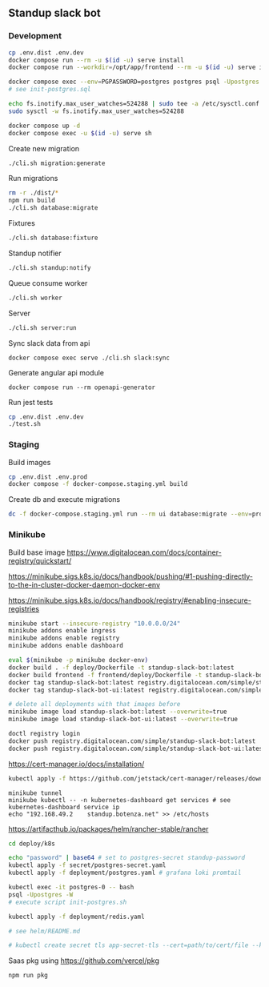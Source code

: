 ## Standup slack bot


### Development

```bash
cp .env.dist .env.dev
docker compose run --rm -u $(id -u) serve install
docker compose run --workdir=/opt/app/frontend --rm -u $(id -u) serve install

docker compose exec --env=PGPASSWORD=postgres postgres psql -Upostgres
# see init-postgres.sql

echo fs.inotify.max_user_watches=524288 | sudo tee -a /etc/sysctl.conf && sudo sysctl -p
sudo sysctl -w fs.inotify.max_user_watches=524288

docker compose up -d
docker compose exec -u $(id -u) serve sh
```

Create new migration
```bash
./cli.sh migration:generate
```

Run migrations
```bash
rm -r ./dist/*
npm run build
./cli.sh database:migrate
```

Fixtures
```bash
./cli.sh database:fixture
```

Standup notifier
```bash
./cli.sh standup:notify
```

Queue consume worker
```bash
./cli.sh worker
```

Server
```bash
./cli.sh server:run
```

Sync slack data from api
```shell
docker compose exec serve ./cli.sh slack:sync
```

Generate angular api module
```shell
docker compose run --rm openapi-generator
```

Run jest tests
```bash
cp .env.dist .env.dev
./test.sh

```

### Staging

Build images
```bash
cp .env.dist .env.prod
docker compose -f docker-compose.staging.yml build
```
Create db and execute migrations
```bash
dc -f docker-compose.staging.yml run --rm ui database:migrate --env=prod
```

### Minikube

Build base image
https://www.digitalocean.com/docs/container-registry/quickstart/

https://minikube.sigs.k8s.io/docs/handbook/pushing/#1-pushing-directly-to-the-in-cluster-docker-daemon-docker-env

https://minikube.sigs.k8s.io/docs/handbook/registry/#enabling-insecure-registries
```bash
minikube start --insecure-registry "10.0.0.0/24"
minikube addons enable ingress
minikube addons enable registry
minikube addons enable dashboard
```

```bash
eval $(minikube -p minikube docker-env)
docker build . -f deploy/Dockerfile -t standup-slack-bot:latest
docker build frontend -f frontend/deploy/Dockerfile -t standup-slack-bot-ui:latest
docker tag standup-slack-bot:latest registry.digitalocean.com/simple/standup-slack-bot:latest
docker tag standup-slack-bot-ui:latest registry.digitalocean.com/simple/standup-slack-bot-ui:latest

# delete all deployments with that images before
minikube image load standup-slack-bot:latest --overwrite=true
minikube image load standup-slack-bot-ui:latest --overwrite=true

doctl registry login
docker push registry.digitalocean.com/simple/standup-slack-bot:latest
docker push registry.digitalocean.com/simple/standup-slack-bot-ui:latest
```

https://cert-manager.io/docs/installation/

```bash
kubectl apply -f https://github.com/jetstack/cert-manager/releases/download/v1.5.3/cert-manager.yaml
```

```shell
minikube tunnel
minikube kubectl -- -n kubernetes-dashboard get services # see kubernetes-dashboard service ip
echo "192.168.49.2    standup.botenza.net" >> /etc/hosts
```

https://artifacthub.io/packages/helm/rancher-stable/rancher

```bash
cd deploy/k8s

echo "password" | base64 # set to postgres-secret standup-password
kubectl apply -f secret/postgres-secret.yaml
kubectl apply -f deployment/postgres.yaml # grafana loki promtail

kubectl exec -it postgres-0 -- bash
psql -Upostgres -W
# execute script init-postgres.sh

kubectl apply -f deployment/redis.yaml

# see helm/README.md

# kubectl create secret tls app-secret-tls --cert=path/to/cert/file --key=path/to/key/file
```

Saas pkg using https://github.com/vercel/pkg

```
npm run pkg
```
